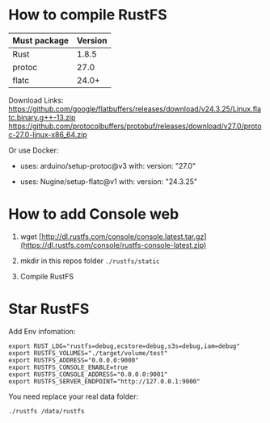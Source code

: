 # How to compile RustFS

|  Must package  |  Version  |
| - |  - |
|  Rust | 1.8.5 |
| protoc | 27.0 |
| flatc |  24.0+ |


Download  Links:
https://github.com/google/flatbuffers/releases/download/v24.3.25/Linux.flatc.binary.g++-13.zip
https://github.com/protocolbuffers/protobuf/releases/download/v27.0/protoc-27.0-linux-x86_64.zip

Or use Docker:

- uses: arduino/setup-protoc@v3
        with:
          version: "27.0"

 - uses: Nugine/setup-flatc@v1
        with:
          version: "24.3.25"



# How to add Console web

1. wget [http://dl.rustfs.com/console/console.latest.tar.gz](https://dl.rustfs.com/console/rustfs-console-latest.zip)

2. mkdir in this repos folder `./rustfs/static`

3. Compile RustFS

   
# Star RustFS

Add Env infomation:

```
export RUST_LOG="rustfs=debug,ecstore=debug,s3s=debug,iam=debug"
export RUSTFS_VOLUMES="./target/volume/test"
export RUSTFS_ADDRESS="0.0.0.0:9000"
export RUSTFS_CONSOLE_ENABLE=true
export RUSTFS_CONSOLE_ADDRESS="0.0.0.0:9001"
export RUSTFS_SERVER_ENDPOINT="http://127.0.0.1:9000"
```

You need replace your real data folder:
```
./rustfs /data/rustfs
```
